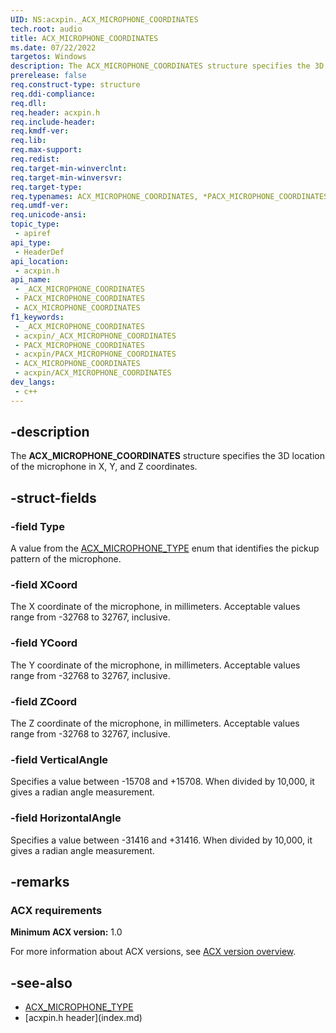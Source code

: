 ```yaml
---
UID: NS:acxpin._ACX_MICROPHONE_COORDINATES
tech.root: audio
title: ACX_MICROPHONE_COORDINATES
ms.date: 07/22/2022
targetos: Windows
description: The ACX_MICROPHONE_COORDINATES structure specifies the 3D location of the microphone in X, Y, and Z coordinates.
prerelease: false
req.construct-type: structure
req.ddi-compliance: 
req.dll: 
req.header: acxpin.h
req.include-header: 
req.kmdf-ver: 
req.lib: 
req.max-support: 
req.redist: 
req.target-min-winverclnt: 
req.target-min-winversvr: 
req.target-type: 
req.typenames: ACX_MICROPHONE_COORDINATES, *PACX_MICROPHONE_COORDINATES
req.umdf-ver: 
req.unicode-ansi: 
topic_type:
 - apiref
api_type:
 - HeaderDef
api_location:
 - acxpin.h
api_name:
 - _ACX_MICROPHONE_COORDINATES
 - PACX_MICROPHONE_COORDINATES
 - ACX_MICROPHONE_COORDINATES
f1_keywords:
 - _ACX_MICROPHONE_COORDINATES
 - acxpin/_ACX_MICROPHONE_COORDINATES
 - PACX_MICROPHONE_COORDINATES
 - acxpin/PACX_MICROPHONE_COORDINATES
 - ACX_MICROPHONE_COORDINATES
 - acxpin/ACX_MICROPHONE_COORDINATES
dev_langs:
 - c++
---
```


## -description

The **ACX_MICROPHONE_COORDINATES** structure specifies the 3D location of the microphone in X, Y, and Z coordinates.

## -struct-fields

### -field Type

A value from the [ACX_MICROPHONE_TYPE](ne-acxpin-acx_microphone_type.md) enum that identifies the pickup pattern of the microphone.

### -field XCoord

The X coordinate of the microphone, in millimeters. Acceptable values range from -32768 to 32767, inclusive.

### -field YCoord

The Y coordinate of the microphone, in millimeters. Acceptable values range from -32768 to 32767, inclusive.

### -field ZCoord

The Z coordinate of the microphone, in millimeters. Acceptable values range from -32768 to 32767, inclusive.

### -field VerticalAngle

Specifies a value between -15708 and +15708. When divided by 10,000, it gives a radian angle measurement.

### -field HorizontalAngle

Specifies a value between -31416 and +31416. When divided by 10,000, it gives a radian angle measurement.

## -remarks

### ACX requirements

**Minimum ACX version:** 1.0

For more information about ACX versions, see [ACX version overview](/windows-hardware/drivers/audio/acx-version-overview).

## -see-also

- [ACX_MICROPHONE_TYPE](ne-acxpin-acx_microphone_type.md)
- [acxpin.h header\]\(index.md\)
